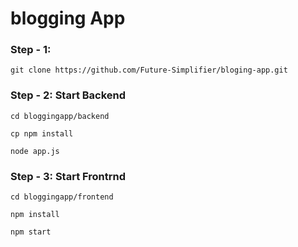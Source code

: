 # blogging App

### Step - 1:
```
git clone https://github.com/Future-Simplifier/bloging-app.git
```

### Step - 2: Start Backend 
```
cd bloggingapp/backend

cp npm install

node app.js
```

### Step - 3: Start Frontrnd 
```
cd bloggingapp/frontend

npm install

npm start
```

